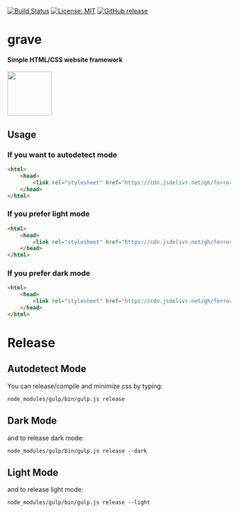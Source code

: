 [![Build Status](https://travis-ci.com/Ferror/grave.svg?branch=master)](https://travis-ci.com/Ferror/grave)
[![License: MIT](https://img.shields.io/apm/l/vim-mode.svg)](https://opensource.org/licenses/MIT)
[![GitHub release](https://img.shields.io/github/v/release/ferror/grave.svg)](https://github.com/Ferror/grave/releases)

# grave
#### Simple HTML/CSS website framework

<img src="https://assets.malcherczyk.com/icons/icon_g.svg" width="100" height="100">

## Usage

### If you want to autodetect mode
```html
<html>
    <head>
        <link rel="stylesheet" href="https://cdn.jsdelivr.net/gh/ferror/grave@gh-pages/3.2/grave.min.css">
    </head>
</html>
```

### If you prefer light mode
```html
<html>
    <head>
        <link rel="stylesheet" href="https://cdn.jsdelivr.net/gh/ferror/grave@gh-pages/3.2/grave-light.min.css">
    </head>
</html>
```

### If you prefer dark mode
```html
<html>
    <head>
        <link rel="stylesheet" href="https://cdn.jsdelivr.net/gh/ferror/grave@gh-pages/3.2/grave-dark.min.css">
    </head>
</html>
```

# Release
## Autodetect Mode
You can release/compile and minimize css by typing:
```
node_modules/gulp/bin/gulp.js release
```

## Dark Mode
and to release dark mode:
```
node_modules/gulp/bin/gulp.js release --dark
```

## Light Mode
and to release light mode:
```
node_modules/gulp/bin/gulp.js release --light
```
